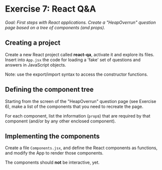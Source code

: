 # Exercise 7: React Q&A

_Goal: First steps with React applications. Create a "HeapOverrun" question page based on a tree of components (and props)._

## Creating a project

Create a new React project called **react-qa**, activate it and explore its files. Insert into `App.jsx` the code for loading a 'fake' set of questions and answers in JavaScript objects.

Note: use the export/import syntax to access the constructor functions.

## Defining the component tree

Starting from the screen of the "HeapOverrun" question page (see Exercise 6), make a list of the components that you need to recreate the page.

For each component, list the information (`prop`s) that are required by that component (and/or by any other enclosed component).

## Implementing the components

Create a file `Components.jsx`, and define the React components as functions, and modify the App to render those components.

The components should **not** be interactive, yet. 